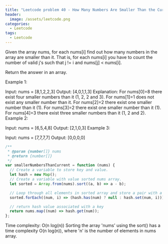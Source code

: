 ```yaml
---
title: "Leetcode problem 40 - How Many Numbers Are Smaller Than the Current Number"
header:
  image: /assets/leetcode.png
categories:
  - Leetcode
tags:
  - Leetcode
---
```


Given the array nums, for each nums[i] find out how many numbers in the array are smaller than it. That is, for each nums[i] you have to count the number of valid j's such that j != i and nums[j] < nums[i].

Return the answer in an array.

Example 1:

Input: nums = [8,1,2,2,3]
Output: [4,0,1,1,3]
Explanation:
For nums[0]=8 there exist four smaller numbers than it (1, 2, 2 and 3).
For nums[1]=1 does not exist any smaller number than it.
For nums[2]=2 there exist one smaller number than it (1).
For nums[3]=2 there exist one smaller number than it (1).
For nums[4]=3 there exist three smaller numbers than it (1, 2 and 2).
Example 2:

Input: nums = [6,5,4,8]
Output: [2,1,0,3]
Example 3:

Input: nums = [7,7,7,7]
Output: [0,0,0,0]

```js
/**
 * @param {number[]} nums
 * @return {number[]}
 */
var smallerNumbersThanCurrent = function (nums) {
  // Create a variable to store key and value.
  let hash = new Map();
  // Create a variable with value sorted nums array.
  let sorted = Array.from(nums).sort((a, b) => a - b);

  // Loop through all elements in sorted array and store a pair with a value in nums array as a key and an index as a value.
  sorted.forEach((num, i) => (hash.has(num) ? null : hash.set(num, i)));

  // return hash value associated with a key
  return nums.map((num) => hash.get(num));
};
```

Time complexity: O(n log(n))
Sorting the array 'nums' using the sort() has a time complexity O(n log(n)), where 'n' is the number of elements in nums array.
